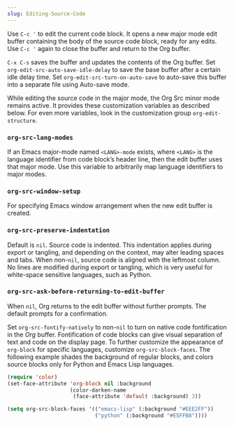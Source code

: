 ```yaml
---
slug: Editing-Source-Code
---
```


Use `C-c '` to edit the current code block. It opens a new major mode edit buffer containing the body of the source code block, ready for any edits. Use `C-c '` again to close the buffer and return to the Org buffer.

`C-x C-s` saves the buffer and updates the contents of the Org buffer. Set `org-edit-src-auto-save-idle-delay` to save the base buffer after a certain idle delay time. Set `org-edit-src-turn-on-auto-save` to auto-save this buffer into a separate file using Auto-save mode.

While editing the source code in the major mode, the Org Src minor mode remains active. It provides these customization variables as described below. For even more variables, look in the customization group `org-edit-structure`.

### `org-src-lang-modes`

If an Emacs major-mode named `<LANG>-mode` exists, where `<LANG>` is the language identifier from code block’s header line, then the edit buffer uses that major mode. Use this variable to arbitrarily map language identifiers to major modes.

### `org-src-window-setup`

For specifying Emacs window arrangement when the new edit buffer is created.

### `org-src-preserve-indentation`

Default is `nil`. Source code is indented. This indentation applies during export or tangling, and depending on the context, may alter leading spaces and tabs. When non-`nil`, source code is aligned with the leftmost column. No lines are modified during export or tangling, which is very useful for white-space sensitive languages, such as Python.

### `org-src-ask-before-returning-to-edit-buffer`

When `nil`, Org returns to the edit buffer without further prompts. The default prompts for a confirmation.

Set `org-src-fontify-natively` to non-`nil` to turn on native code fontification in the *Org* buffer. Fontification of code blocks can give visual separation of text and code on the display page. To further customize the appearance of `org-block` for specific languages, customize `org-src-block-faces`. The following example shades the background of regular blocks, and colors source blocks only for Python and Emacs Lisp languages.

```lisp
(require 'color)
(set-face-attribute 'org-block nil :background
                    (color-darken-name
                     (face-attribute 'default :background) 3))

(setq org-src-block-faces '(("emacs-lisp" (:background "#EEE2FF"))
                            ("python" (:background "#E5FFB8"))))
```
